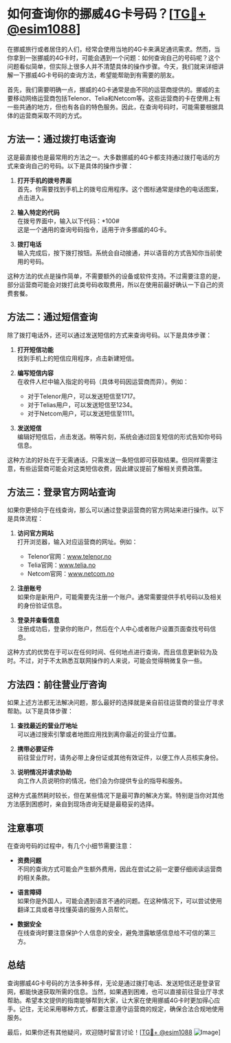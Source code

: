 # 如何查询你的挪威4G卡号码？[[TG💪+ @esim1088](https://t.me/s/esim1088)]

在挪威旅行或者居住的人们，经常会使用当地的4G卡来满足通讯需求。然而，当你拿到一张挪威的4G卡时，可能会遇到一个问题：如何查询自己的号码呢？这个问题看似简单，但实际上很多人并不清楚具体的操作步骤。今天，我们就来详细讲解一下挪威4G卡号码的查询方法，希望能帮助到有需要的朋友。

首先，我们需要明确一点，挪威的4G卡通常是由不同的运营商提供的。挪威的主要移动网络运营商包括Telenor、Telia和Netcom等。这些运营商的卡在使用上有一些共通的地方，但也有各自的特色服务。因此，在查询号码时，可能需要根据具体的运营商采取不同的方式。

## 方法一：通过拨打电话查询

这是最直接也是最常用的方法之一。大多数挪威的4G卡都支持通过拨打电话的方式来查询自己的号码。以下是具体的操作步骤：

1. **打开手机的拨号界面**  
   首先，你需要找到手机上的拨号应用程序。这个图标通常是绿色的电话图案，点击进入。

2. **输入特定的代码**  
   在拨号界面中，输入以下代码：*100#  
   这是一个通用的查询号码指令，适用于许多挪威的4G卡。

3. **拨打电话**  
   输入完成后，按下拨打按钮。系统会自动接通，并以语音的方式告知你当前使用的号码。

这种方法的优点是操作简单，不需要额外的设备或软件支持。不过需要注意的是，部分运营商可能会对拨打此类号码收取费用，所以在使用前最好确认一下自己的资费套餐。

## 方法二：通过短信查询

除了拨打电话外，还可以通过发送短信的方式来查询号码。以下是具体步骤：

1. **打开短信功能**  
   找到手机上的短信应用程序，点击新建短信。

2. **编写短信内容**  
   在收件人栏中输入指定的号码（具体号码因运营商而异）。例如：
   - 对于Telenor用户，可以发送短信至1717。
   - 对于Telias用户，可以发送短信至1234。
   - 对于Netcom用户，可以发送短信至1111。

3. **发送短信**  
   编辑好短信后，点击发送。稍等片刻，系统会通过回复短信的形式告知你号码信息。

这种方法的好处在于无需通话，只需发送一条短信即可获取结果。但同样需要注意，有些运营商可能会对这类短信收费，因此建议提前了解相关资费政策。

## 方法三：登录官方网站查询

如果你更倾向于在线查询，那么可以通过登录运营商的官方网站来进行操作。以下是具体流程：

1. **访问官方网站**  
   打开浏览器，输入对应运营商的网址。例如：
   - Telenor官网：www.telenor.no
   - Telia官网：www.telia.no
   - Netcom官网：www.netcom.no

2. **注册账号**  
   如果你是新用户，可能需要先注册一个账户。通常需要提供手机号码以及相关的身份验证信息。

3. **登录并查看信息**  
   注册成功后，登录你的账户，然后在个人中心或者账户设置页面查找号码信息。

这种方式的优势在于可以在任何时间、任何地点进行查询，而且信息更新较为及时。不过，对于不太熟悉互联网操作的人来说，可能会觉得稍微复杂一些。

## 方法四：前往营业厅咨询

如果上述方法都无法解决问题，那么最好的选择就是亲自前往运营商的营业厅寻求帮助。以下是具体步骤：

1. **查找最近的营业厅地址**  
   可以通过搜索引擎或者地图应用找到离你最近的营业厅位置。

2. **携带必要证件**  
   前往营业厅时，请务必带上身份证或其他有效证件，以便工作人员核实身份。

3. **说明情况并请求协助**  
   向工作人员说明你的情况，他们会为你提供专业的指导和服务。

这种方式虽然耗时较长，但在某些情况下是最可靠的解决方案。特别是当你对其他方法感到困惑时，亲自到现场咨询无疑是最稳妥的选择。

## 注意事项

在查询号码的过程中，有几个小细节需要注意：

- **资费问题**  
  不同的查询方式可能会产生额外费用，因此在尝试之前一定要仔细阅读运营商的相关条款。

- **语言障碍**  
  如果你是外国人，可能会遇到语言不通的问题。在这种情况下，可以尝试使用翻译工具或者寻找懂英语的服务人员帮忙。

- **数据安全**  
  在线查询时要注意保护个人信息的安全，避免泄露敏感信息给不可信的第三方。

## 总结

查询挪威4G卡号码的方法多种多样，无论是通过拨打电话、发送短信还是登录官网，都能快速获取所需的信息。当然，如果遇到困难，也可以直接前往营业厅寻求帮助。希望本文提供的指南能够帮到大家，让大家在使用挪威4G卡时更加得心应手。记住，无论采用哪种方式，都要注意遵守运营商的规定，确保合法合规地使用服务。

最后，如果你还有其他疑问，欢迎随时留言讨论！[[TG💪+ @esim1088](https://t.me/s/esim1088) ![Image](https://i.postimg.cc/4NQfJmqS/Snipaste-2025-05-13-00-14-12.png)]